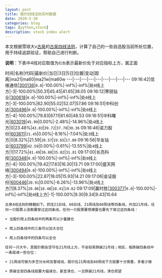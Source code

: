```yaml
---
layout: post
title: 股价四线法则实时数据
date: 2020-5-10
categories: blog
tags: [python,stock]
description: stock index alert
---
```



本文根据雪球大v[古泉](https://xueqiu.com/u/7148646888)的[古泉四线法则](https://xueqiu.com/7148646888/130498192)，计算了自己的一些自选股当前所处位置，用于持续追踪验证，帮助自己进行判断。

**说明**：下表中4线对应取值为`红色`表示最新价处于对应指标上方，属正面

时间|名称|代码|最新价|当日|3日|5日|位置|变动|距离|ma21|ma60|ma21w|ma60w
---|---|---|---|---|---|---|---|---
09:16:42|信维通信|[300136](https://xueqiu.com/S/SZ300136)|`0.0`|-100.00%|-inf%|-inf%|处`0`线上方|-3|-100.00%|50.31|45.45|41.65|38.05
09:16:12|寒锐钴业|[300618](https://xueqiu.com/S/SZ300618)|`0.0`|-100.00%|-inf%|-inf%|处`0`线上方|-3|-100.00%|62.90|55.02|52.07|57.86
09:16:51|中科创达|[300496](https://xueqiu.com/S/SZ300496)|`0.0`|-100.00%|-inf%|-inf%|处`0`线上方|-4|-100.00%|79.83|67.11|61.60|48.53
09:16:51|中科曙光|[603019](https://xueqiu.com/S/SH603019)|`45.99`|0.00%|-2.48%|-14.96%|处`4`线上方|0|23.48%|`43.83`|`39.72`|`37.78`|`30.36`
09:16:46|诺力股份|[603611](https://xueqiu.com/S/SH603611)|`21.45`|0.00%|-8.16%|-7.04%|处`3`线上方|0|8.32%|21.59|`20.57`|`19.65`|`17.80`
09:16:56|华友钴业|[603799](https://xueqiu.com/S/SH603799)|`42.59`|0.00%|-0.61%|-13.55%|处`4`线上方|1|17.72%|`41.49`|`36.88`|`35.82`|`31.81`
09:17:00|长亮科技|[300348](https://xueqiu.com/S/SZ300348)|`0.0`|-100.00%|-inf%|-inf%|处`0`线上方|-4|-100.00%|19.42|17.63|16.30|13.71
09:17:00|盛天网络|[300494](https://xueqiu.com/S/SZ300494)|`0.0`|-100.00%|-inf%|-inf%|处`0`线上方|-3|-100.00%|22.87|18.05|15.93|14.21
09:17:06|金证股份|[600446](https://xueqiu.com/S/SH600446)|`20.91`|0.00%|-6.26%|-13.96%|处`4`线上方|1|8.37%|`20.86`|`18.48`|`18.41`|`19.62`
09:17:09|赢时胜|[300377](https://xueqiu.com/S/SZ300377)|`0.0`|-100.00%|-inf%|-inf%|处`0`线上方|-1|-100.00%|9.30|9.34|9.43|10.64

```
古泉4线法则的精髓如下。抓住21日线、60日线、21周线及60周线等四条线，外加21月线，任何一只股票上涨都要穿过这四条线，任何一只股票要想爆雷也要先下穿过这四条线：

+ 当股价爬上四条线中的两条可以少量建仓

+ 爬上四条线中的三条可以加大仓位

+ 爬上四条线中的四条可以全仓

任何一只大牛，其股价都会坚守在21月线上方，不会轻易跌破21月线；相反，每跌破四条线中一条就减一些仓位：

+ 21周线可做为多空分水岭及警戒线，股价在21周线及60周线下方就要十分慎重，多看少做

+ 跌破全部四条线就要大幅减仓，甚至清仓，一旦跌破21月线，清仓观望
```